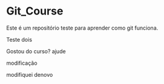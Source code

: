 # Git_Course

Este é um repositório teste para aprender como git funciona.

Teste dois

Gostou do curso? ajude

modificação

modifiquei denovo
